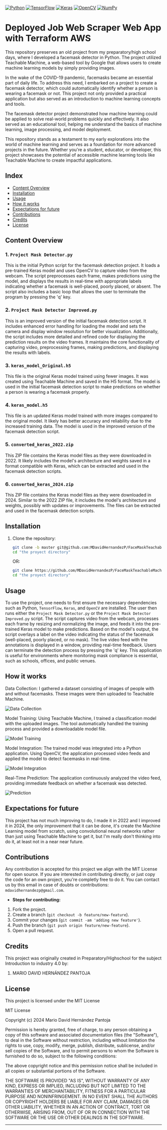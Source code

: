 [![Python](https://img.shields.io/badge/python-3.12.1-red.svg)](https://www.python.org/)
[![TensorFlow](https://img.shields.io/badge/TensorFlow-2.12.0-orange.svg)](https://www.tensorflow.org/)
[![Keras](https://img.shields.io/badge/Keras-2.12.0-orange.svg)](https://keras.io/)
[![OpenCV](https://img.shields.io/badge/OpenCV-4.5.5-blue.svg)](https://opencv.org/)
[![NumPy](https://img.shields.io/badge/NumPy-1.23.5-blue.svg)](https://numpy.org/)

# Deployed Job Web Scraper Web App with Terraform AWS

This repository preserves an old project from my preparatory/high school days, where I developed a facemask detector in Python. The project utilized Teachable Machine, a web-based tool by Google that allows users to create machine learning models by simply providing images.

In the wake of the COVID-19 pandemic, facemasks became an essential part of daily life. To address this need, I embarked on a project to create a facemask detector, which could automatically identify whether a person is wearing a facemask or not. This project not only provided a practical application but also served as an introduction to machine learning concepts and tools.

The facemask detector project demonstrated how machine learning could be applied to solve real-world problems quickly and effectively. It also served as an educational tool, helping me understand the basics of machine learning, image processing, and model deployment.

This repository stands as a testament to my early explorations into the world of machine learning and serves as a foundation for more advanced projects in the future. Whether you're a student, educator, or developer, this project showcases the potential of accessible machine learning tools like Teachable Machine to create impactful applications.

## Index

- [Content Overview](#content-overview)
- [Installation](#installation)
- [Usage](#usage)
- [How it works](#how-it-works)
- [Expectations for future](#expectations-for-future)
- [Contributions](#contributions)
- [Credits](#credits)
- [License](#license)

## Content Overview

### 1. `Project Mask Detector.py`

This is the initial Python script for the facemask detection project. It loads a pre-trained Keras model and uses OpenCV to capture video from the webcam. The script preprocesses each frame, makes predictions using the model, and displays the results in real-time with appropriate labels indicating whether a facemask is well-placed, poorly placed, or absent. The script also includes a basic loop that allows the user to terminate the program by pressing the 'q' key.

### 2. `Project Mask Detector Improved.py`

This is an improved version of the initial facemask detection script. It includes enhanced error handling for loading the model and sets the camera and display window resolution for better visualization. Additionally, the script includes more detailed and refined code for displaying the prediction results on the video frames. It maintains the core functionality of capturing video, preprocessing frames, making predictions, and displaying the results with labels.

### 3. `keras_model_Original.h5`

This file is the original Keras model trained using fewer images. It was created using Teachable Machine and saved in the H5 format. The model is used in the initial facemask detection script to make predictions on whether a person is wearing a facemask properly.

### 4. `keras_model.h5`

This file is an updated Keras model trained with more images compared to the original model. It likely has better accuracy and reliability due to the increased training data. The model is used in the improved version of the facemask detection script.

### 5. `converted_keras_2022.zip`

This ZIP file contains the Keras model files as they were downloaded in 2022. It likely includes the model's architecture and weights saved in a format compatible with Keras, which can be extracted and used in the facemask detection scripts.

### 6. `converted_keras_2024.zip`

This ZIP file contains the Keras model files as they were downloaded in 2024. Similar to the 2022 ZIP file, it includes the model's architecture and weights, possibly with updates or improvements. The files can be extracted and used in the facemask detection scripts.

## Installation

1. Clone the repository:

    ```bash
    git clone -b master git@github.com:MDavidHernandezP/FaceMaskTeachableMachineProject.git
    cd "the proyect directory"
    ```
    
    OR:

    ```bash
    git clone https://github.com/MDavidHernandezP/FaceMaskTeachableMachineProject.git
    cd "the proyect directory"
    ```

## Usage

To use the project, one needs to first ensure the necessary dependencies such as Python, `TensorFlow`, `Keras`, and `OpenCV` are installed. The user then runs either the `Project Mask Detector.py` or the `Project Mask Detector Improved.py` script. The script captures video from the webcam, processes each frame by resizing and normalizing the image, and feeds it into the pre-trained Keras model to make predictions. Based on the model's output, the script overlays a label on the video indicating the status of the facemask (well-placed, poorly placed, or no mask). The live video feed with the annotations is displayed in a window, providing real-time feedback. Users can terminate the detection process by pressing the 'q' key. This application is useful for environments where monitoring mask compliance is essential, such as schools, offices, and public venues.

## How it works

Data Collection: I gathered a dataset consisting of images of people with and without facemasks. These images were then uploaded to Teachable Machine.

![Data Collection](images/collection.png)

Model Training: Using Teachable Machine, I trained a classification model with the uploaded images. The tool automatically handled the training process and provided a downloadable model file.

![Model Training](images/train.png)

Model Integration: The trained model was integrated into a Python application. Using OpenCV, the application processed video feeds and applied the model to detect facemasks in real-time.

![Model Integration]()

Real-Time Prediction: The application continuously analyzed the video feed, providing immediate feedback on whether a facemask was detected.

![Prediction]()

## Expectations for future

This project has not much improving to do, I made it in 2022 and I improved it in 2024, the only improvement that it can be done, it's create the Machine Learning model from scratch, using convolutional neural networks rather than just using Teachable Machine to get it, but I'm really don't thinking into do it, at least not in a near near future.

## Contributions

Any contribution is accepted for this project we align with the MIT License for open source. If you are interested in contributing directly, or just copy the code for an own project, you're completly free to do it. You can contact us by this email in case of doubts or contributions: `mdavidhernandezp@gmail.com`.

- **Steps for contributing:**
1. Fork the project.
2. Create a branch (`git checkout -b feature/new-feature`).
3. Commit your changes (`git commit -am 'adding new feature'`).
4. Push the branch (`git push origin feature/new-feature`).
5. Open a pull request.

## Credits

This project was originally created in Preparatory/Highschool for the subject Introduction to industry 4.0 by:

1. MARIO DAVID HERNÁNDEZ PANTOJA

## License

This project is licensed under the MIT License

MIT License

Copyright (c) 2024 Mario David Hernández Pantoja

Permission is hereby granted, free of charge, to any person obtaining a copy
of this software and associated documentation files (the "Software"), to deal
in the Software without restriction, including without limitation the rights
to use, copy, modify, merge, publish, distribute, sublicense, and/or sell
copies of the Software, and to permit persons to whom the Software is
furnished to do so, subject to the following conditions:

The above copyright notice and this permission notice shall be included in all
copies or substantial portions of the Software.

THE SOFTWARE IS PROVIDED "AS IS", WITHOUT WARRANTY OF ANY KIND, EXPRESS OR
IMPLIED, INCLUDING BUT NOT LIMITED TO THE WARRANTIES OF MERCHANTABILITY,
FITNESS FOR A PARTICULAR PURPOSE AND NONINFRINGEMENT. IN NO EVENT SHALL THE
AUTHORS OR COPYRIGHT HOLDERS BE LIABLE FOR ANY CLAIM, DAMAGES OR OTHER
LIABILITY, WHETHER IN AN ACTION OF CONTRACT, TORT OR OTHERWISE, ARISING FROM,
OUT OF OR IN CONNECTION WITH THE SOFTWARE OR THE USE OR OTHER DEALINGS IN THE
SOFTWARE.

---